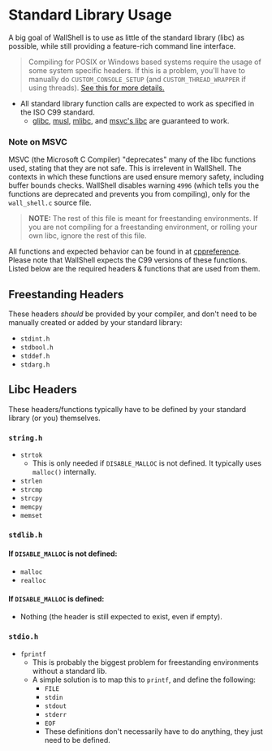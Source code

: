# Standard Library Usage

A big goal of WallShell is to use as little of the standard library (libc) as possible,
while still providing a feature-rich command line interface.

> Compiling for POSIX or Windows based systems require the usage of some system specific headers.
> If this is a problem, you'll have to manually do `CUSTOM_CONSOLE_SETUP` (and `CUSTOM_THREAD_WRAPPER` if using
> threads).
> [See this for more details.](options.md)

- All standard library function calls are expected to work as specified in the ISO C99 standard.
    - [glibc](https://www.gnu.org/software/libc/),
      [musl](https://musl.libc.org/),
      [mlibc](https://github.com/managarm/mlibc), and
      [msvc's libc](https://learn.microsoft.com/en-us/cpp/c-language/c-language-reference?view=msvc-170)
      are guaranteed to work.

### Note on MSVC

MSVC (the Microsoft C Compiler) "deprecates" many of the libc functions used, stating that they are not safe.
This is irrelevent in WallShell. The contexts in which these functions are used ensure memory safety, including buffer
bounds checks. WallShell disables warning `4996` (which tells you the functions are deprecated and prevents you from
compiling),
only for the `wall_shell.c` source file.

> **NOTE:** The rest of this file is meant for freestanding environments.
> If you are not compiling for a freestanding environment, or rolling your own libc, ignore the rest of this file.

All functions and expected behavior can be found in at [cppreference](https://en.cppreference.com/w/c/header).
Please note that WallShell expects the C99 versions of these functions.
Listed below are the required headers & functions that are used from them.

## Freestanding Headers

These headers *should* be provided by your compiler, and don't need to be manually created or added by your standard
library:

- `stdint.h`
- `stdbool.h`
- `stddef.h`
- `stdarg.h`

## Libc Headers

These headers/functions typically have to be defined by your standard library (or you) themselves.

### `string.h`

- `strtok`
    - This is only needed if `DISABLE_MALLOC` is not defined. It typically uses `malloc()` internally.
- `strlen`
- `strcmp`
- `strcpy`
- `memcpy`
- `memset`

### `stdlib.h`

#### If `DISABLE_MALLOC` is not defined:

- `malloc`
- `realloc`

#### If `DISABLE_MALLOC` is defined:

- Nothing (the header is still expected to exist, even if empty).

### `stdio.h`

- `fprintf`
    - This is probably the biggest problem for freestanding environments without a standard lib.
    - A simple solution is to map this to `printf`, and define the following:
        - `FILE`
        - `stdin`
        - `stdout`
        - `stderr`
        - `EOF`
        - These definitions don't necessarily have to do anything, they just need to be defined.
